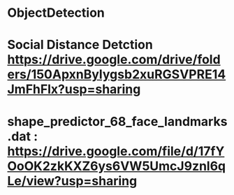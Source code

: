 # ObjectDetection
# Social Distance Detction https://drive.google.com/drive/folders/150ApxnByIygsb2xuRGSVPRE14JmFhFlx?usp=sharing
# shape_predictor_68_face_landmarks.dat : https://drive.google.com/file/d/17fYOoOK2zkKXZ6ys6VW5UmcJ9znl6qLe/view?usp=sharing
